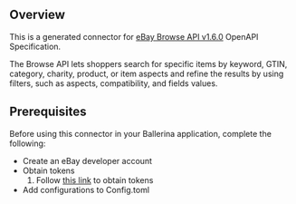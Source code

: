 ## Overview
This is a generated connector for [eBay Browse API v1.6.0](https://developer.ebay.com/api-docs/buy/browse/overview.html)  OpenAPI Specification.

The Browse API lets shoppers search for specific items by keyword, GTIN, category, charity, product, or item aspects and refine the results by using filters, such as aspects, compatibility, and fields values.

## Prerequisites
Before using this connector in your Ballerina application, complete the following:

* Create an eBay developer account
* Obtain tokens
    1. Follow [this link](https://developer.ebay.com/api-docs/static/oauth-tokens.html) to obtain tokens
* Add configurations to Config.toml
